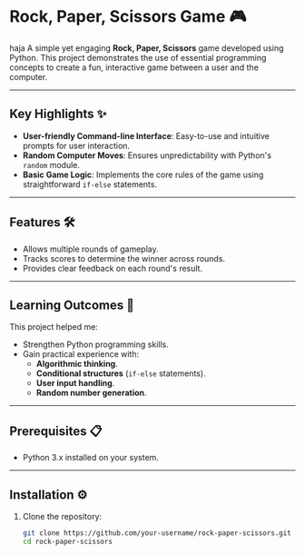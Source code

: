 # Rock, Paper, Scissors Game 🎮
haja
A simple yet engaging **Rock, Paper, Scissors** game developed using Python. This project demonstrates the use of essential programming concepts to create a fun, interactive game between a user and the computer.

---

## Key Highlights ✨
- **User-friendly Command-line Interface**: Easy-to-use and intuitive prompts for user interaction.
- **Random Computer Moves**: Ensures unpredictability with Python's `random` module.
- **Basic Game Logic**: Implements the core rules of the game using straightforward `if-else` statements.

---

## Features 🛠️
- Allows multiple rounds of gameplay.
- Tracks scores to determine the winner across rounds.
- Provides clear feedback on each round's result.

---

## Learning Outcomes 📘
This project helped me:
- Strengthen Python programming skills.
- Gain practical experience with:
  - **Algorithmic thinking**.
  - **Conditional structures** (`if-else` statements).
  - **User input handling**.
  - **Random number generation**.

---

## Prerequisites 📋
- Python 3.x installed on your system.

---

## Installation ⚙️
1. Clone the repository:
   ```bash
   git clone https://github.com/your-username/rock-paper-scissors.git
   cd rock-paper-scissors
